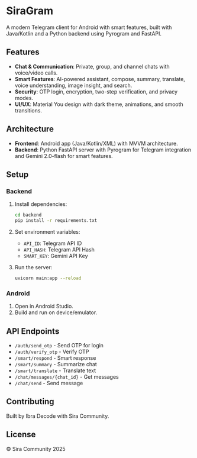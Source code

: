 # SiraGram

A modern Telegram client for Android with smart features, built with Java/Kotlin and a Python backend using Pyrogram and FastAPI.

## Features

- **Chat & Communication**: Private, group, and channel chats with voice/video calls.
- **Smart Features**: AI-powered assistant, compose, summary, translate, voice understanding, image insight, and search.
- **Security**: OTP login, encryption, two-step verification, and privacy modes.
- **UI/UX**: Material You design with dark theme, animations, and smooth transitions.

## Architecture

- **Frontend**: Android app (Java/Kotlin/XML) with MVVM architecture.
- **Backend**: Python FastAPI server with Pyrogram for Telegram integration and Gemini 2.0-flash for smart features.

## Setup

### Backend

1. Install dependencies:
   ```bash
   cd backend
   pip install -r requirements.txt
   ```

2. Set environment variables:
   - `API_ID`: Telegram API ID
   - `API_HASH`: Telegram API Hash
   - `SMART_KEY`: Gemini API Key

3. Run the server:
   ```bash
   uvicorn main:app --reload
   ```

### Android

1. Open in Android Studio.
2. Build and run on device/emulator.

## API Endpoints

- `/auth/send_otp` - Send OTP for login
- `/auth/verify_otp` - Verify OTP
- `/smart/respond` - Smart response
- `/smart/summary` - Summarize chat
- `/smart/translate` - Translate text
- `/chat/messages/{chat_id}` - Get messages
- `/chat/send` - Send message

## Contributing

Built by Ibra Decode with Sira Community.

## License

© Sira Community 2025